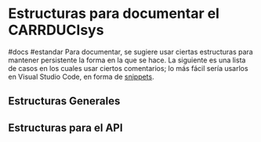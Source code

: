 # Estructuras para documentar el CARRDUCIsys
#docs #estandar
Para documentar, se sugiere usar ciertas estructuras para mantener persistente la forma en la que se hace. La siguiente es una lista de casos en los cuales usar ciertos comentarios; lo más fácil sería usarlos en Visual Studio Code, en forma de [snippets](https://code.visualstudio.com/docs/editor/userdefinedsnippets).
## Estructuras Generales

## Estructuras para el API